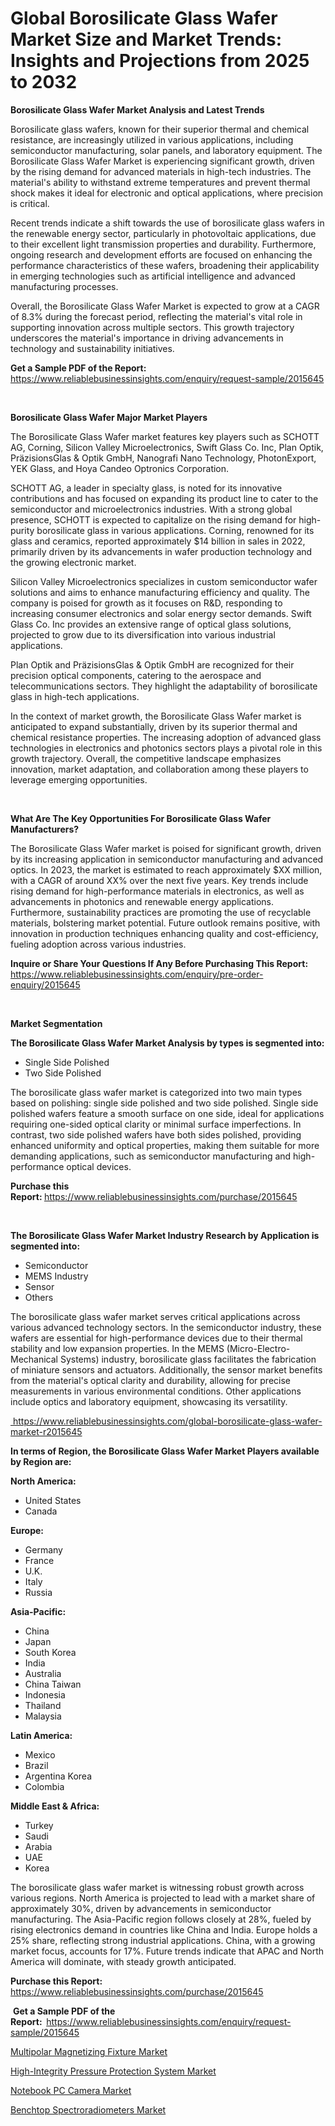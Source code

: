 <p><h1>Global Borosilicate Glass Wafer Market Size and Market Trends: Insights and Projections from 2025 to 2032</h1></p><p><strong>Borosilicate Glass Wafer Market Analysis and Latest Trends</strong></p>
<p><p>Borosilicate glass wafers, known for their superior thermal and chemical resistance, are increasingly utilized in various applications, including semiconductor manufacturing, solar panels, and laboratory equipment. The Borosilicate Glass Wafer Market is experiencing significant growth, driven by the rising demand for advanced materials in high-tech industries. The material's ability to withstand extreme temperatures and prevent thermal shock makes it ideal for electronic and optical applications, where precision is critical.</p><p>Recent trends indicate a shift towards the use of borosilicate glass wafers in the renewable energy sector, particularly in photovoltaic applications, due to their excellent light transmission properties and durability. Furthermore, ongoing research and development efforts are focused on enhancing the performance characteristics of these wafers, broadening their applicability in emerging technologies such as artificial intelligence and advanced manufacturing processes.</p><p>Overall, the Borosilicate Glass Wafer Market is expected to grow at a CAGR of 8.3% during the forecast period, reflecting the material's vital role in supporting innovation across multiple sectors. This growth trajectory underscores the material's importance in driving advancements in technology and sustainability initiatives.</p></p>
<p><strong>Get a Sample PDF of the Report:&nbsp;</strong> <a href="https://www.reliablebusinessinsights.com/enquiry/request-sample/2015645?utm_campaign=3347&utm_medium=2&utm_source=Github&utm_content=ia&utm_term=06042025&utm_id=borosilicate-glass-wafer">https://www.reliablebusinessinsights.com/enquiry/request-sample/2015645</a></p>
<p>&nbsp;</p>
<p><strong>Borosilicate Glass Wafer Major Market Players</strong></p>
<p><p>The Borosilicate Glass Wafer market features key players such as SCHOTT AG, Corning, Silicon Valley Microelectronics, Swift Glass Co. Inc, Plan Optik, PräzisionsGlas & Optik GmbH, Nanografi Nano Technology, PhotonExport, YEK Glass, and Hoya Candeo Optronics Corporation. </p><p>SCHOTT AG, a leader in specialty glass, is noted for its innovative contributions and has focused on expanding its product line to cater to the semiconductor and microelectronics industries. With a strong global presence, SCHOTT is expected to capitalize on the rising demand for high-purity borosilicate glass in various applications. Corning, renowned for its glass and ceramics, reported approximately $14 billion in sales in 2022, primarily driven by its advancements in wafer production technology and the growing electronic market.</p><p>Silicon Valley Microelectronics specializes in custom semiconductor wafer solutions and aims to enhance manufacturing efficiency and quality. The company is poised for growth as it focuses on R&D, responding to increasing consumer electronics and solar energy sector demands. Swift Glass Co. Inc provides an extensive range of optical glass solutions, projected to grow due to its diversification into various industrial applications.</p><p>Plan Optik and PräzisionsGlas & Optik GmbH are recognized for their precision optical components, catering to the aerospace and telecommunications sectors. They highlight the adaptability of borosilicate glass in high-tech applications. </p><p>In the context of market growth, the Borosilicate Glass Wafer market is anticipated to expand substantially, driven by its superior thermal and chemical resistance properties. The increasing adoption of advanced glass technologies in electronics and photonics sectors plays a pivotal role in this growth trajectory. Overall, the competitive landscape emphasizes innovation, market adaptation, and collaboration among these players to leverage emerging opportunities.</p></p>
<p>&nbsp;</p>
<p><strong>What Are The Key Opportunities For Borosilicate Glass Wafer Manufacturers?</strong></p>
<p><p>The Borosilicate Glass Wafer market is poised for significant growth, driven by its increasing application in semiconductor manufacturing and advanced optics. In 2023, the market is estimated to reach approximately $XX million, with a CAGR of around XX% over the next five years. Key trends include rising demand for high-performance materials in electronics, as well as advancements in photonics and renewable energy applications. Furthermore, sustainability practices are promoting the use of recyclable materials, bolstering market potential. Future outlook remains positive, with innovation in production techniques enhancing quality and cost-efficiency, fueling adoption across various industries.</p></p>
<p><strong>Inquire or Share Your Questions If Any Before Purchasing This Report:</strong> <a href="https://www.reliablebusinessinsights.com/enquiry/pre-order-enquiry/2015645?utm_campaign=3347&utm_medium=2&utm_source=Github&utm_content=ia&utm_term=06042025&utm_id=borosilicate-glass-wafer">https://www.reliablebusinessinsights.com/enquiry/pre-order-enquiry/2015645</a></p>
<p>&nbsp;</p>
<p><strong>Market Segmentation</strong></p>
<p><strong>The Borosilicate Glass Wafer Market Analysis by types is segmented into:</strong></p>
<p><ul><li>Single Side Polished</li><li>Two Side Polished</li></ul></p>
<p><p>The borosilicate glass wafer market is categorized into two main types based on polishing: single side polished and two side polished. Single side polished wafers feature a smooth surface on one side, ideal for applications requiring one-sided optical clarity or minimal surface imperfections. In contrast, two side polished wafers have both sides polished, providing enhanced uniformity and optical properties, making them suitable for more demanding applications, such as semiconductor manufacturing and high-performance optical devices.</p></p>
<p><strong>Purchase this Report:&nbsp;</strong><a href="https://www.reliablebusinessinsights.com/purchase/2015645?utm_campaign=3347&utm_medium=2&utm_source=Github&utm_content=ia&utm_term=06042025&utm_id=borosilicate-glass-wafer">https://www.reliablebusinessinsights.com/purchase/2015645</a></p>
<p>&nbsp;</p>
<p><strong>The Borosilicate Glass Wafer Market Industry Research by Application is segmented into:</strong></p>
<p><ul><li>Semiconductor</li><li>MEMS Industry</li><li>Sensor</li><li>Others</li></ul></p>
<p><p>The borosilicate glass wafer market serves critical applications across various advanced technology sectors. In the semiconductor industry, these wafers are essential for high-performance devices due to their thermal stability and low expansion properties. In the MEMS (Micro-Electro-Mechanical Systems) industry, borosilicate glass facilitates the fabrication of miniature sensors and actuators. Additionally, the sensor market benefits from the material's optical clarity and durability, allowing for precise measurements in various environmental conditions. Other applications include optics and laboratory equipment, showcasing its versatility.</p></p>
<p><a href="https://www.reliablebusinessinsights.com/global-borosilicate-glass-wafer-market-r2015645?utm_campaign=3347&utm_medium=2&utm_source=Github&utm_content=ia&utm_term=06042025&utm_id=borosilicate-glass-wafer">&nbsp;https://www.reliablebusinessinsights.com/global-borosilicate-glass-wafer-market-r2015645</a></p>
<p><strong>In terms of Region, the Borosilicate Glass Wafer Market Players available by Region are:</strong></p>
<p>
    <p> <strong> North America: </strong>
        <ul>
            <li>United States</li>
            <li>Canada</li>
        </ul>
        </p> 
    <p> <strong> Europe: </strong>
        <ul>
            <li>Germany</li>
            <li>France</li>
            <li>U.K.</li>
            <li>Italy</li>
            <li>Russia</li>
        </ul>
        </p> 
    <p> <strong> Asia-Pacific: </strong>
        <ul>
            <li>China</li>
            <li>Japan</li>
            <li>South Korea</li>
            <li>India</li>
            <li>Australia</li>
            <li>China Taiwan</li>
            <li>Indonesia</li>
            <li>Thailand</li>
            <li>Malaysia</li>
        </ul>
        </p> 
    <p> <strong> Latin America: </strong>
        <ul>
            <li>Mexico</li>
            <li>Brazil</li>
            <li>Argentina Korea</li>
            <li>Colombia</li>
        </ul>
        </p> 
    <p> <strong> Middle East & Africa: </strong>
        <ul>
            <li>Turkey</li>
            <li>Saudi</li>
            <li>Arabia</li>
            <li>UAE</li>
            <li>Korea</li>
        </ul>
    </p>
    </p>
<p><p>The borosilicate glass wafer market is witnessing robust growth across various regions. North America is projected to lead with a market share of approximately 30%, driven by advancements in semiconductor manufacturing. The Asia-Pacific region follows closely at 28%, fueled by rising electronics demand in countries like China and India. Europe holds a 25% share, reflecting strong industrial applications. China, with a growing market focus, accounts for 17%. Future trends indicate that APAC and North America will dominate, with steady growth anticipated.</p></p>
<p><strong>Purchase this Report: </strong><a href="https://www.reliablebusinessinsights.com/purchase/2015645?utm_campaign=3347&utm_medium=2&utm_source=Github&utm_content=ia&utm_term=06042025&utm_id=borosilicate-glass-wafer">https://www.reliablebusinessinsights.com/purchase/2015645</a></p>
<p>&nbsp;<strong>Get a Sample PDF of the Report:&nbsp;&nbsp;</strong><a href="https://www.reliablebusinessinsights.com/enquiry/request-sample/2015645?utm_campaign=3347&utm_medium=2&utm_source=Github&utm_content=ia&utm_term=06042025&utm_id=borosilicate-glass-wafer">https://www.reliablebusinessinsights.com/enquiry/request-sample/2015645</a></p>
<p><strong></strong></p>
<p><p><a href="https://www.linkedin.com/pulse/examining-market-drivers-multipolar-magnetizing-fixture-expected-sj2re?utm_campaign=3347&utm_medium=2&utm_source=Github&utm_content=ia&utm_term=06042025&utm_id=borosilicate-glass-wafer">Multipolar Magnetizing Fixture Market</a></p><p><a href="https://www.linkedin.com/pulse/future-growth-high-integrity-pressure-protection-system-xh7de?utm_campaign=3347&utm_medium=2&utm_source=Github&utm_content=ia&utm_term=06042025&utm_id=borosilicate-glass-wafer">High-Integrity Pressure Protection System Market</a></p><p><a href="https://github.com/prantoblouin/Market-Research-Report-List-1/blob/main/notebook-pc-camera-market.md?utm_campaign=3347&utm_medium=2&utm_source=Github&utm_content=ia&utm_term=06042025&utm_id=borosilicate-glass-wafer">Notebook PC Camera Market</a></p><p><a href="https://www.linkedin.com/pulse/future-outlook-benchtop-spectroradiometers-market-key-knk0e?utm_campaign=3347&utm_medium=2&utm_source=Github&utm_content=ia&utm_term=06042025&utm_id=borosilicate-glass-wafer">Benchtop Spectroradiometers Market</a></p></p>